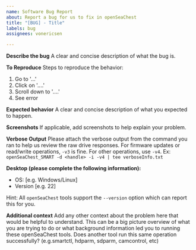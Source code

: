 ```yaml
---
name: Software Bug Report
about: Report a bug for us to fix in openSeaChest
title: "[BUG] - Title"
labels: bug
assignees: vonericsen

---
```


**Describe the bug**
A clear and concise description of what the bug is.

**To Reproduce**
Steps to reproduce the behavior:
1. Go to '...'
2. Click on '....'
3. Scroll down to '....'
4. See error

**Expected behavior**
A clear and concise description of what you expected to happen.

**Screenshots**
If applicable, add screenshots to help explain your problem.

**Verbose Output**
Please attach the verbose output from the command you ran to help us review the raw drive responses.
For firmware updates or read/write operations, `-v3` is fine. For other operations, use `-v4`.
Ex: `openSeaChest_SMART -d <handle> -i -v4 | tee verboseInfo.txt`

**Desktop (please complete the following information):**
 - OS: [e.g. Windows/Linux]
 - Version [e.g. 22]

Hint: All `openSeaChest` tools support the `--version` option which can report this for you.

**Additional context**
Add any other context about the problem here that would be helpful to understand.
This can be a big picture overview of what you are trying to do or what background information led you to running these openSeaChest tools.
Does another tool run this same operation successfully? (e.g.smartctl, hdparm, sdparm, camcontrol, etc)
